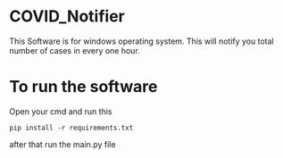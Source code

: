 # COVID_Notifier
This Software is for windows operating system. This will notify you total number of cases in every one hour.

# To run the software
Open your cmd and run this

`pip install -r requirements.txt`

after that run the main.py file
